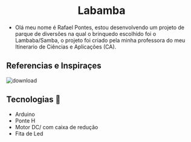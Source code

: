 <h1 align='center'>Labamba</h1> 

      
- Olá meu nome é Rafael Pontes, estou desenvolvendo um projeto de parque de diversões na qual o brinquedo escolhido foi o Lambaba/Samba, o projeto foi criado pela minha professora do meu Itinerario de Ciências e Aplicações (CA).



<h2>Referencias e Inspiraçes</h2>

![download](https://user-images.githubusercontent.com/79320030/187224883-300f80b6-3127-4263-8db8-c4a7d1ff7093.jpeg)


## Tecnologias :rocket: 
  - Arduino
  - Ponte H
  - Motor DC/ com caixa de redução
  - Fita de Led
 
